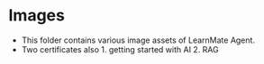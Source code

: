 # Images
- This folder contains various image assets of LearnMate Agent. 
- Two certificates also 1. getting started with AI 2. RAG 
